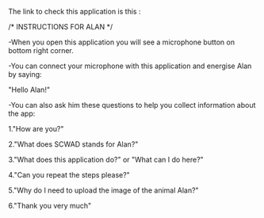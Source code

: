 The link to check this application is this :


/* INSTRUCTIONS FOR ALAN */

-When you open this application you will see a microphone button on bottom right corner.

-You can connect your microphone with this application and energise Alan by saying:

"Hello Alan!"

-You can also ask him these questions to help you collect information about the app:

1."How are you?"

2."What does SCWAD stands for Alan?" 

3."What does this application do?" or "What can I do here?" 

4."Can you repeat the steps please?"

5."Why do I need to upload the image of the animal Alan?"

6."Thank you very much" 



